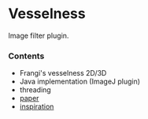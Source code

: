 # Vesselness #
Image filter plugin.

### Contents ###

* Frangi's vesselness 2D/3D
* Java implementation (ImageJ plugin)
* threading
* [paper](http://link.springer.com/chapter/10.1007/BFb0056195)
* [inspiration](https://nl.mathworks.com/matlabcentral/fileexchange/24409-hessian-based-frangi-vesselness-filter?requestedDomain=www.mathworks.com)